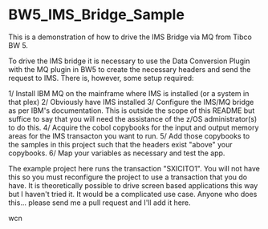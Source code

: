 # BW5_IMS_Bridge_Sample
This is a demonstration of how to drive the IMS Bridge via MQ from Tibco BW 5.

To drive the IMS bridge it is necessary to use the Data Conversion Plugin with the MQ plugin in BW5 to create 
the necessary headers and send the request to IMS.  There is, however, some setup required:

1/  Install IBM MQ on the mainframe where IMS is installed (or a system in that plex)
2/  Obviously have IMS installed
3/  Configure the IMS/MQ bridge as per IBM's documentation.  This is outside the scope of this README but suffice to
    say that you will need the assistance of the z/OS administrator(s) to do this.
4/  Acquire the cobol copybooks for the input and output memory areas for the IMS transacton you want to run.
5/  Add those copybooks to the samples in this project such that the headers exist "above" your copybooks.
6/  Map your variables as necessary and test the app.

The example project here runs the transaction "SXICITO1".  You will not have this so you must reconfigure the project to
use a transaction that you do have.
It is theoretically possible to drive screen based applications this way but I haven't tried it.  It would be a 
complicated use case.  Anyone who does this... please send me a pull request and I'll add it here.

wcn

